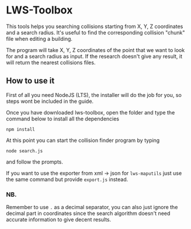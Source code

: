 # LWS-Toolbox

This tools helps you searching collisions starting from X, Y, Z coordinates and a search radius. It's useful to find the corresponding collision "chunk" file when editing a building.

The program will take X, Y, Z coordinates of the point that we want to look for and a search radius as input. If the research doesn't give any result, it will return the nearest collisions files.

## How to use it

First of all you need NodeJS (LTS), the installer will do the job for you, so steps wont be included in the guide.

Once you have downloaded lws-toolbox, open the folder and type the command below to install all the dependencies
```
npm install
```

At this point you can start the collision finder program by typing
```
node search.js
```
and follow the prompts.

If you want to use the exporter from xml -> json for `lws-maputils` just use the same command but provide `export.js` instead.

### NB.
Remember to use `.` as a decimal separator, you can also just ignore the decimal part in coordinates since the search algorithm doesn't need accurate information to give decent results.